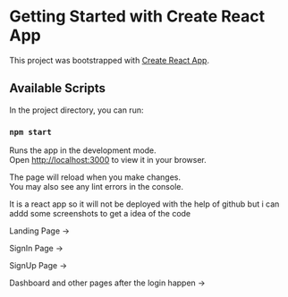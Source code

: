 # Getting Started with Create React App

This project was bootstrapped with [Create React App](https://github.com/facebook/create-react-app).

## Available Scripts

In the project directory, you can run:

### `npm start`

Runs the app in the development mode.\
Open [http://localhost:3000](http://localhost:3000) to view it in your browser.

The page will reload when you make changes.\
You may also see any lint errors in the console.

It is a react app so it will not be deployed with the help of github but i can addd some screenshots to get a idea of the code 

Landing Page ->



SignIn Page ->



SignUp Page ->



Dashboard and other pages after the login happen ->

